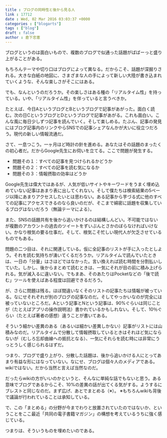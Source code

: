 ```yaml
---
title : ブログの同時性と後から見る人
link : 17712
date : Wed, 02 Mar 2016 03:03:37 +0000
categories : ["blogarts"]
tags : ["blog"]
draft : false
author : 倉下忠憲
---
```


ブログというのは面白いもので、複数のブログで似通った話題がばばーっと盛り上がることがある。

もちろんテーマや切り口はブログによって異なる。だからこそ、話題が深掘りされる。大きな白紙の地図に、さまざまな人の手によって新しい大陸が書き込まれていくような、そんな楽しさがそこにはある。

でも、なんというのだろうか。その楽しさはある種の「リアルタイム性」を持っている。いや、「リアルタイム性」を伴っていると言うべきか。

たとえば、今日AというブログとBというブログで記事があがった。面白く読む。次の日CというブログとDというブログで記事があがる。これも面白い。こんな風に毎日少しずつ記事を読んでいく。そして楽しめる。たぶん、記事の発見にはブログ記事内のリンクやらSNSでの記事シェアなんかが大いに役立つだろう。現代の新しい情報流通だ。

さて、一息つこう。一ヶ月ほど時計の針を進める。あなたはその話題のまったくの初心者だ。だからGoogle先生にお伺いを立てる。ここで問題が発生する。

<ul>
<li>問題その１：すべての記事を見つけられるかどうか</li>
<li>問題その２：すべての記事を読む気になるか</li>
<li>問題その３：情報摂取の効率はどうか</li>
</ul>

Google先生は偉大ではあるが、人気が低いサイトやキーワードをうまく埋め込めていない記事はあまり表に出してくれない。そして僕たちは検索結果の5ページ以降にあまりアクセスしたいとは思わない。ある記事から芋づる式に他のすべての記事にアクセスできるのなら良いのだが、そこまで綿密に話題を収集しているブログはないだろう（無論テーマによる）。

また、SNSの話題共有を後から追いかけるのは結構しんどい。不可能ではないが複数のアカウントの過去のツイートをずいぶんとさかのぼらなければいけない。かなり根気の要る仕事だ。そして、根気こそ忙しい現代人が欠乏させているものでもある。

問題の二つ目は、それに関連している。仮に全記事のリストが手に入ったとしよう。それを読む気持ちが湧いてくるだろうか。リアルタイムで読んでいたときは、一日の「分量」はさほどではなかった。言い換えれば読む時間を分割払いしていた。しかし、後からまとめて読むときは、一気にそれが目の前に積み上げられる。気が滅入るに違いない。でもまあ、そのあたりはPocketなどの「後で読む」ツールを使えばある程度は回避できるだろう。

が、さらに問題は残る。ほぼ間違いなくそのリストの記事たちは情報が被っている。なにせそれぞれが別のブログの記事なのだ。そしてやっかいなのが完全には被っていないところだ。Aという記事とNという記事は、90%ぐらいは同じことが（たとえばアプリの操作説明法）書かれているかもしれない。そして、10％ぐらい（たとえば著者の感想）違うことが書いてある。

そういう細かい差異のある（あるいは細かい差異しかない）記事がリストには山積みなのだ。リアルタイムで分散して情報摂取しているときはそれほど気にならないが（むしろ忘却曲線への抵抗となる）、一気にそれらを読む時には非常にうっとうしく感じられるはずだ。

つまり、ブログで盛り上がり、分散した話題は、後から追いかける人にとってあまり有益な形にはなっていない。なにせ、ブログは個々人のメディアである。wikiではない。だから当然と言えば当然なのだ。

だったらwikiの方がいいのかというと、そんなに単純な話でもないと思う。ある意味でブログであるからこそ、10%の差異の話が出てくる気がする。ようするにブレストと同じなのだ。まず広げ、あとでまとめる（※）。
※もちろんwikiも背後で議論が行われていることは承知している。

で、この「まとめる」の分野が今までわりと放置されていたのではないか、ということをここ最近「共同の電子書籍マガジン」の構想を考えているうちに強く感じている。

つまりは、そういうものを埋めたいのである。